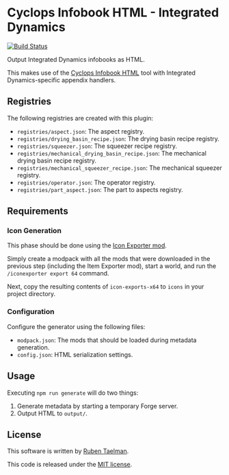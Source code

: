# Cyclops Infobook HTML - Integrated Dynamics

[![Build Status](https://github.com/CyclopsMC/infobook-html-integrateddynamics/workflows/Build%20and%20Deploy/badge.svg)](https://integrateddynamics.rubensworks.net/book/)

Output Integrated Dynamics infobooks as HTML.

This makes use of the [Cyclops Infobook HTML](https://github.com/CyclopsMC/infobook-html) tool with Integrated Dynamics-specific appendix handlers.

## Registries

The following registries are created with this plugin:

* `registries/aspect.json`: The aspect registry.
* `registries/drying_basin_recipe.json`: The drying basin recipe registry.
* `registries/squeezer.json`: The squeezer recipe registry.
* `registries/mechanical_drying_basin_recipe.json`: The mechanical drying basin recipe registry.
* `registries/mechanical_squeezer_recipe.json`: The mechanical squeezer registry.
* `registries/operator.json`: The operator registry.
* `registries/part_aspect.json`: The part to aspects registry.

## Requirements

### Icon Generation

This phase should be done using the [Icon Exporter mod](https://github.com/CyclopsMC/IconExporter).

Simply create a modpack with all the mods that were downloaded in the previous step (including the Item Exporter mod),
start a world, and run the `/iconexporter export 64` command.

Next, copy the resulting contents of `icon-exports-x64` to `icons` in your project directory.

### Configuration

Configure the generator using the following files:

* `modpack.json`: The mods that should be loaded during metadata generation.
* `config.json`: HTML serialization settings.

## Usage

Executing `npm run generate` will do two things:

1. Generate metadata by starting a temporary Forge server.
2. Output HTML to `output/`.

## License
This software is written by [Ruben Taelman](http://rubensworks.net/).

This code is released under the [MIT license](http://opensource.org/licenses/MIT).
